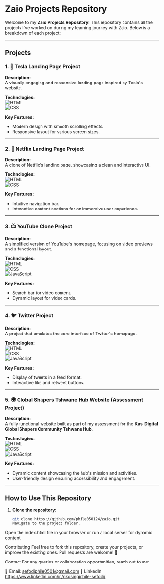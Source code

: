 # **Zaio Projects Repository**

Welcome to my **Zaio Projects Repository**! This repository contains all the projects I've worked on during my learning journey with Zaio. Below is a breakdown of each project:

---

## **Projects**

### 1. 🚗 **Tesla Landing Page Project**  
   **Description:**  
   A visually engaging and responsive landing page inspired by Tesla's website.  

   **Technologies:**  
   ![HTML](https://img.shields.io/badge/-HTML-E34F26?logo=html5&logoColor=white)  
   ![CSS](https://img.shields.io/badge/-CSS-1572B6?logo=css3&logoColor=white) 

   **Key Features:**  
   - Modern design with smooth scrolling effects.  
   - Responsive layout for various screen sizes.

---

### 2. 🎥 **Netflix Landing Page Project**  
   **Description:**  
   A clone of Netflix's landing page, showcasing a clean and interactive UI.  

   **Technologies:**  
   ![HTML](https://img.shields.io/badge/-HTML-E34F26?logo=html5&logoColor=white)  
   ![CSS](https://img.shields.io/badge/-CSS-1572B6?logo=css3&logoColor=white)  
  

   **Key Features:**  
   - Intuitive navigation bar.  
   - Interactive content sections for an immersive user experience.

---

### 3. 📺 **YouTube Clone Project**  
   **Description:**  
   A simplified version of YouTube's homepage, focusing on video previews and a functional layout.  

   **Technologies:**  
   ![HTML](https://img.shields.io/badge/-HTML-E34F26?logo=html5&logoColor=white)  
   ![CSS](https://img.shields.io/badge/-CSS-1572B6?logo=css3&logoColor=white)  
   ![JavaScript](https://img.shields.io/badge/-JavaScript-F7DF1E?logo=javascript&logoColor=black)  

   **Key Features:**  
   - Search bar for video content.  
   - Dynamic layout for video cards.

---

### 4. 🐦 **Twitter Project**  
   **Description:**  
   A project that emulates the core interface of Twitter's homepage.  

   **Technologies:**  
   ![HTML](https://img.shields.io/badge/-HTML-E34F26?logo=html5&logoColor=white)  
   ![CSS](https://img.shields.io/badge/-CSS-1572B6?logo=css3&logoColor=white)  
   ![JavaScript](https://img.shields.io/badge/-JavaScript-F7DF1E?logo=javascript&logoColor=black)  

   **Key Features:**  
   - Display of tweets in a feed format.  
   - Interactive like and retweet buttons.

---

### 5. 🌍 **Global Shapers Tshwane Hub Website (Assessment Project)**  
   **Description:**  
   A fully functional website built as part of my assessment for the **Kasi Digital Global Shapers Community Tshwane Hub**.  

   **Technologies:**  
   ![HTML](https://img.shields.io/badge/-HTML-E34F26?logo=html5&logoColor=white)  
   ![CSS](https://img.shields.io/badge/-CSS-1572B6?logo=css3&logoColor=white)  
   ![JavaScript](https://img.shields.io/badge/-JavaScript-F7DF1E?logo=javascript&logoColor=black)  

   **Key Features:**  
   - Dynamic content showcasing the hub's mission and activities.  
   - User-friendly design ensuring accessibility and engagement.

---

## **How to Use This Repository**

1. **Clone the repository:**  
   ```bash
   git clone https://github.com/phile050124/zaio.git
   Navigate to the project folder.

Open the index.html file in your browser or run a local server for dynamic content.

Contributing
Feel free to fork this repository, create your projects, or improve the existing ones.
Pull requests are welcome! 🚀

Contact
For any queries or collaboration opportunities, reach out to me:

📧 Email: sefodiphile0501@gmail.com
💼 LinkedIn: https://www.linkedin.com/in/nkosingiphile-sefodi/
